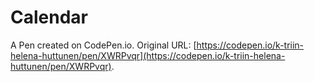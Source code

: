 # Calendar

A Pen created on CodePen.io. Original URL: [https://codepen.io/k-triin-helena-huttunen/pen/XWRPvqr](https://codepen.io/k-triin-helena-huttunen/pen/XWRPvqr).


